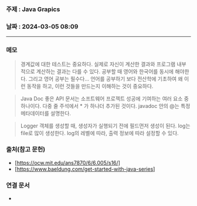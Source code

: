 ### 주제 : Java Grapics

### 날짜 : 2024-03-05 08:09
----
### 메모
> 경계값에 대한 테스트는 중요하다.
> 실제로 자신이 계산한 결과와 프로그램 내부적으로 계산하는 결과는 다를  수 있다.
> 공부할 때 영어와 한국어를 동시에 해야한다.
> 그리고 영어 공부는 필수다...
> 언어를 공부하기 보다 전산학에 기초하여 왜 이런 동작을 하고, 이런 것들을 만드는지 이해하는 것이 중요하다.

> Java Doc
> 좋은 API 문서는 소프트웨어 프로젝트 성공에 기여하는 여러 요소 중 하나이다.
> 다중 줄 주석에서 * 가 하나더 추가된 것이다.
> javadoc 안의 @는 특정 메타데이터를 설명한다.

> Logger
> 객체를 생성할 때, 생성자가 실행되기 전에 필드먼저 생성이 된다.
> log는 file로 많이 생성한다.
> log의 레벨에 따라, 출력 정보에 따라 설정할 수 있다.

### 출처(참고 문헌)
- [https://ocw.mit.edu/ans7870/6/6.005/s16/]
- [https://www.baeldung.com/get-started-with-java-series]

### 연결 문서
- 
